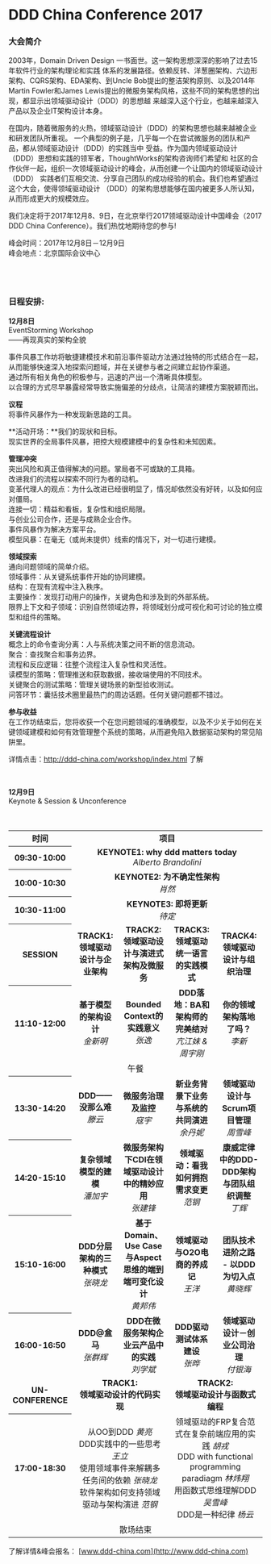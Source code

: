 # DDD China Conference 2017

### 大会简介

2003年，Domain Driven Design 一书面世。这一架构思想深深的影响了过去15年软件行业的架构理论和实践 体系的发展路径。依赖反转、洋葱圈架构、六边形架构、CQRS架构、EDA架构、到Uncle Bob提出的整洁架构原则、以及2014年 Martin Fowler和James Lewis提出的微服务架构风格，这些不同的架构思想的出现，都显示出领域驱动设计（DDD）的思想越 来越深入这个行业，也越来越深入产品以及企业IT架构设计本身。

在国内，随着微服务的火热，领域驱动设计（DDD）的架构思想也越来越被企业和研发团队所重视。 一个典型的例子是，几乎每一个在尝试微服务的团队和产品，都从领域驱动设计（DDD）的实践当中 受益。作为国内领域驱动设计（DDD）思想和实践的领军者，ThoughtWorks的架构咨询师们希望和 社区的合作伙伴一起，组织一次领域驱动设计的峰会，从而创建一个让国内的领域驱动设计（DDD） 实践者们互相交流、分享自己团队的成功经验的机会。我们也希望通过这个大会，使得领域驱动设计 （DDD）的架构思想能够在国内被更多人所认知，从而形成更大的规模效应。

我们决定将于2017年12月8、9日，在北京举行2017领域驱动设计中国峰会（2017 DDD China Conference）。我们热忱地期待您的参与!

峰会时间：2017年12月8日－12月9日  
峰会地点：北京国际会议中心<br>
<br>
<br>
<br>

### 日程安排:

**12月8日**<br>
EventStorming Workshop  
——再现真实的架构全貌  

事件风暴工作坊将敏捷建模技术和前沿事件驱动方法通过独特的形式结合在一起，从而能够快速深入地探索问题域，并在关键参与者之间建立起协作渠道。  
通过所有相关角色的积极参与，迅速的产出一个清晰具体模型。  
以合理的方式尽早暴露经常导致实施偏差的分歧点，让简洁的建模方案脱颖而出。  

**议程**  
将事件风暴作为一种发现新思路的工具。  

**活动开场：**我们的现状和目标。  
现实世界的全局事件风暴，把控大规模建模中的复杂性和未知因素。  

**管理冲突**  
突出风险和真正值得解决的问题。掌局者不可或缺的工具箱。  
改进我们的流程以探索不同行为者的动机。  
变革代理人的观点：为什么改进已经很明显了，情况却依然没有好转，以及如何应对僵局。  
连接一切：精益和看板，复杂性和组织局限。  
与创业公司合作，还是与成熟企业合作。  
事件风暴作为解决方案平台。  
模型风暴：在毫无（或尚未提供）线索的情况下，对一切进行建模。  

**领域探索**  
通向问题领域的简单介绍。  
领域事件：从关键系统事件开始的协同建模。  
结构：在现有流程中注入秩序。  
主要操作：发现打动用户的操作，关键角色和涉及到的外部系统。  
限界上下文和子领域：识别自然领域边界，将领域划分成可视化和可讨论的独立模型和组件的策略。  

**关键流程设计**  
概念上的命令查询分离：人与系统决策之间不断的信息流动。  
聚合：查找聚合和事务边界。  
流程和反应逻辑：往整个流程注入复杂性和灵活性。  
读模型的策略：管理推送和获取数据，接收端使用的不同技术。  
关键聚合的测试策略：管理关键场景的新型验收测试。  
问答环节：囊括技术圈里最热门的周边话题。任何关键问题都不错过。  


**参与收益**  
在工作坊结束后，您将收获一个在您问题领域的准确模型，以及不少关于如何在关键领域建模和如何有效管理整个系统的策略，从而避免陷入数据驱动架构的常见陷阱里。  

详情点击：http://ddd-china.com/workshop/index.html 了解  

<br>

**12月9日**<br>
Keynote & Session & Unconference
<br>
<br>
<br>

<table>
  <tr>
    <td align="center"><b>时间</b></td>
    <td colspan="4" align="center"><b>项目</b></td>
  </tr>
  <tr>
    <th>09:30-10:00</th>
    <td colspan="4" align="center"><b>KEYNOTE1: why ddd matters today</b><br>
      <i>Alberto Brandolini</i></td>
  </tr>
  <tr>
    <th>10:00-10:30</th>
    <td colspan="4" align="center"><b>KEYNOTE2: 为不确定性架构</b><br>
      <i>肖然</i>
  </tr>
  <tr>
    <th>10:30-11:00</th>
    <td colspan="4" align="center"><b>KEYNOTE3: 即将更新</b><br>
      <i>待定</i></td>
  </tr>
  <tr>
    <th>SESSION</th>
    <td align="center" width="22%"><b>TRACK1: <br>领域驱动设计与企业架构</b></td>
    <td align="center" width="22%"><b>TRACK2: <br>领域驱动设计与演进式架构及微服务</b></td>
    <td align="center" width="22%"><b>TRACK3: <br>领域驱动统一语言的实践模式</b></td>
    <td align="center" width="22%"><b>TRACK4: <br>领域驱动设计与组织治理</b></td>
  </tr>
  <tr>
    <th>11:10-12:00</th>
    <td align="center">
      <b>基于模型的架构设计</b><br>
      <i>金新明</i>
    </td>
    <td align="center">
      <b>Bounded Context的实践意义</b><br>
      <i>张逸</i>
    </td>
    <td align="center">
      <b>DDD落地：BA和架构师的完美结对</b><br>
      <i>亢江妹 & 周宇刚</i><br>
    </td>
    <td align="center">
      <b>你的领域架构落地了吗？</b><br>
      <i>李新</i>
    </td>
  </tr>
  <tr>
    <td colspan="5" align="center">午餐</td>
  </tr>
  <tr align="center">
    <th>13:30-14:20</th>
    <td>
      <b>DDD——没那么难</b><br>
      <i>滕云</i>
    </td>
    <td>
      <b>微服务治理及监控</b><br>
      <i>寇宇</i>
    </td>
    <td>
      <b>新业务背景下业务与系统的共同演进</b><br>
      <i>余丹妮</i>
    </td>
    <td>
      <b>领域驱动设计与Scrum项目管理</b><br>
      <i>周雪峰</i></td>
  </tr>

  <tr align="center">
    <th>14:20-15:10</th>
    <td>
      <b>复杂领域模型的建模</b><br>
      <i>潘加宇</i>
    </td>
    <td>
      <b>微服务架构下CDI在领域驱动设计中的精妙应用</b><br>
      <i>张建锋</i>
    </td>
    <td>
      <b>领域驱动：看我如何拥抱需求变更</b><br>
      <i>范钢</i>
    </td>
    <td>
      <b>康威定律中的DDD-DDD架构与团队组织调整</b><br>
      <i>丁辉</i>
    </td>
  </tr>

  <tr>
    <th>15:10-16:00</th>
    <td align="center">
      <b>DDD分层架构的三种模式</b><br>
      <i>张晓龙</i>
    </td>
    <td align="center">
      <b>基于Domain、Use Case与Aspect思维的端到端可变化设计</b><br>
      <i>黄邦伟</i>
    </td>
    <td align="center">
      <b>领域驱动与O2O电商的养成记</b><br>
      <i>王洋</i>
    </td>
    <td align="center">
      <b>团队技术进阶之路 - 以DDD为切入点</b><br>
      <i>黄晓辉</i>
    </td>    
  </tr>

  <tr>
    <th>16:00-16:50</th>
    <td align="center">
      <b>DDD@盒马</b><br>
      <i>张群辉</i>
    </td>
    <td align="center">
      <b>DDD在微服务架构企业云产品中的实践</b><br>
      <i>刘学斌</i>
    </td>
    <td align="center">
      <b>DDD驱动测试体系建设</b><br>
      <i>张晔</i>
    </td>
    <td align="center">
      <b>领域驱动设计－创业公司治理</b><br>
      <i>付银海</i>
    </td>
  </tr>

  <tr>
    <td align="center"><b>UN-CONFERENCE</b></td>
    <td colspan="2" align="center">
      <b>TRACK1:<br>领域驱动设计的代码实现</b>
    </td>
    <td colspan="2" align="center">
      <b>TRACK2:<br>领域驱动设计与函数式编程</b>
    </td>
  </tr>

  <tr>
    <th>17:00-18:30</th>
    <td colspan="2" align="center">
      从OO到DDD <i>黄亮</i><br>
      DDD实践中的一些思考 <i>王立</i><br>
      使用领域事件来解耦多任务间的依赖 <i>张晓龙</i><br>
      软件架构如何支持领域驱动与架构演进 <i>范钢</i>
		</td>
    <td colspan="2" align="center">
      领域驱动的FRP复合范式在复杂前端应用的实践 <i>胡戎</i><br>
	    DDD with functional programming paradiagm <i>林炜翔</i><br>
      用函数式思维理解DDD <i>吴雪峰</i><br>
      DDD是一种纪律 <i>杨云</i>
    </td>
  </tr>
  <tr>
    <td colspan="5" align="center">散场结束</td>
  </tr>
</table>

了解详情&峰会报名： [www.ddd-china.com](http://www.ddd-china.com)  
